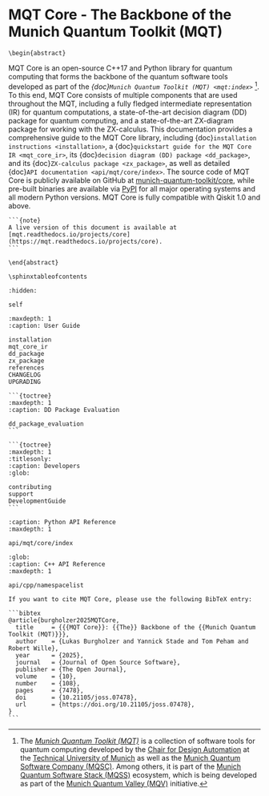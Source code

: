 # MQT Core - The Backbone of the Munich Quantum Toolkit (MQT)

```{raw} latex
\begin{abstract}
```

MQT Core is an open-source C++17 and Python library for quantum computing that forms the backbone of the quantum software tools developed as part of the _{doc}`Munich Quantum Toolkit (MQT) <mqt:index>`_ [^1].
To this end, MQT Core consists of multiple components that are used throughout the MQT, including a fully fledged intermediate representation (IR) for quantum computations, a state-of-the-art decision diagram (DD) package for quantum computing, and a state-of-the-art ZX-diagram package for working with the ZX-calculus.
This documentation provides a comprehensive guide to the MQT Core library, including {doc}`installation instructions <installation>`, a {doc}`quickstart guide for the MQT Core IR <mqt_core_ir>`, its {doc}`decision diagram (DD) package <dd_package>`, and its {doc}`ZX-calculus package <zx_package>`, as well as detailed {doc}`API documentation <api/mqt/core/index>`.
The source code of MQT Core is publicly available on GitHub at [munich-quantum-toolkit/core](https://github.com/munich-quantum-toolkit/core), while pre-built binaries are available via [PyPI](https://pypi.org/project/mqt.core/) for all major operating systems and all modern Python versions.
MQT Core is fully compatible with Qiskit 1.0 and above.

[^1]:
    The _[Munich Quantum Toolkit (MQT)](https://mqt.readthedocs.io)_ is a collection of software tools for quantum computing developed by the [Chair for Design Automation](https://www.cda.cit.tum.de/) at the [Technical University of Munich](https://www.tum.de/) as well as the [Munich Quantum Software Company (MQSC)](https://munichquantum.software).
    Among others, it is part of the [Munich Quantum Software Stack (MQSS)](https://www.munich-quantum-valley.de/research/research-areas/mqss) ecosystem, which is being developed as part of the [Munich Quantum Valley (MQV)](https://www.munich-quantum-valley.de) initiative.

````{only} latex
```{note}
A live version of this document is available at [mqt.readthedocs.io/projects/core](https://mqt.readthedocs.io/projects/core).
```
````

```{raw} latex
\end{abstract}

\sphinxtableofcontents
```

```{toctree}
:hidden:

self
```

```{toctree}
:maxdepth: 1
:caption: User Guide

installation
mqt_core_ir
dd_package
zx_package
references
CHANGELOG
UPGRADING
```

````{only} not latex
```{toctree}
:maxdepth: 1
:caption: DD Package Evaluation

dd_package_evaluation
```

```{toctree}
:maxdepth: 1
:titlesonly:
:caption: Developers
:glob:

contributing
support
DevelopmentGuide
```
````

```{toctree}
:caption: Python API Reference
:maxdepth: 1

api/mqt/core/index
```

```{toctree}
:glob:
:caption: C++ API Reference
:maxdepth: 1

api/cpp/namespacelist
```

````{only} html
If you want to cite MQT Core, please use the following BibTeX entry:

```bibtex
@article{burgholzer2025MQTCore,
  title     = {{{MQT Core}}: {{The}} Backbone of the {{Munich Quantum Toolkit (MQT)}}},
  author    = {Lukas Burgholzer and Yannick Stade and Tom Peham and Robert Wille},
  year      = {2025},
  journal   = {Journal of Open Source Software},
  publisher = {The Open Journal},
  volume    = {10},
  number    = {108},
  pages     = {7478},
  doi       = {10.21105/joss.07478},
  url       = {https://doi.org/10.21105/joss.07478},
}
```
````
